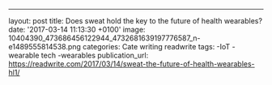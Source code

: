   - --
layout: post
title: Does sweat hold the key to the future of health wearables?
date: '2017-03-14 11:13:30 +0100'
image: 10404390_473686456122944_4732681639197776587_n-e1489555814538.png
categories: Cate writing readwrite
tags:
-IoT
-wearable tech
-wearables
publication_url: https://readwrite.com/2017/03/14/sweat-the-future-of-health-wearables-hl1/
